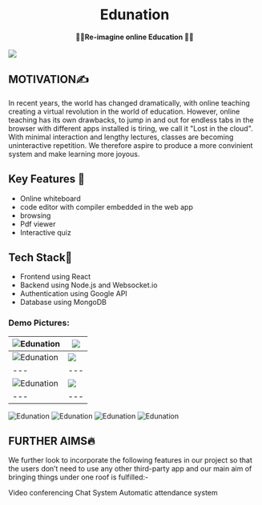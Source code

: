 <div align="center">
  <h1 >Edunation</h1>
  <strong>
    👨‍💻Re-imagine online Education 👩‍💻
  </strong>
</div>
<br/>
<img src="https://socialify.git.ci/dsnehasish74/Edunation/image?description=1&font=Raleway&logo=https%3A%2F%2Favatars.githubusercontent.com%2Fu%2F80974091%3Fs%3D200%26v%3D4&pattern=Brick%20Wall&theme=Dark"></img>

## MOTIVATION✍
In recent years, the world has changed dramatically, with online teaching creating a virtual revolution in the world of education. However, online teaching has its own drawbacks, to jump in and out for endless tabs in the browser with different apps installed is tiring, we call it "Lost in the cloud". With minimal interaction and lengthy lectures, classes are becoming uninteractive repetition. We therefore aspire to produce a more convinient system and make learning more joyous.

## Key  Features 🚀
- Online whiteboard
- code editor with compiler embedded in the web app
- browsing
- Pdf viewer
- Interactive quiz
## Tech Stack🤖
- Frontend using React
- Backend using Node.js and Websocket.io
- Authentication using Google API
- Database using MongoDB


### Demo Pictures:
|![Edunation](https://github.com/dsnehasish74/Edunation/blob/main/assets/Screenshot%20(8).png)|<img src="https://github.com/dsnehasish74/Edunation/blob/main/assets/Screenshot%20(9).png"/>|
|---|---|
|![Edunation](https://github.com/dsnehasish74/Edunation/blob/main/assets/Screenshot%20(10).png)|<img src="https://github.com/dsnehasish74/Edunation/blob/main/assets/Screenshot%20(11).png"/>|
|---|---|
|![Edunation](https://github.com/dsnehasish74/Edunation/blob/main/assets/Screenshot%20(12).png)|<img src="https://github.com/dsnehasish74/Edunation/blob/main/assets/Screenshot%20(13).png"/>|
|---|---|
![Edunation](https://github.com/dsnehasish74/Edunation/blob/main/assets/Screenshot%20(10).png)
![Edunation](https://github.com/dsnehasish74/Edunation/blob/main/assets/Screenshot%20(11).png)
![Edunation](https://github.com/dsnehasish74/Edunation/blob/main/assets/Screenshot%20(12).png)
![Edunation](https://github.com/dsnehasish74/Edunation/blob/main/assets/Screenshot%20(13).png)

## FURTHER AIMS🔥

We further look to incorporate the following features in our project so that the users don’t need to use any other third-party app and our main aim of bringing things under one roof is fulfilled:-

Video conferencing 
Chat System 
Automatic attendance system

